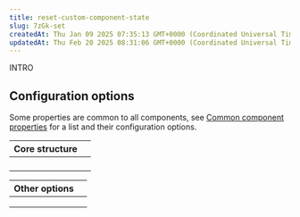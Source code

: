 ```yaml
---
title: reset-custom-component-state
slug: 7zGk-set
createdAt: Thu Jan 09 2025 07:35:13 GMT+0000 (Coordinated Universal Time)
updatedAt: Thu Feb 20 2025 08:31:06 GMT+0000 (Coordinated Universal Time)
---
```


INTRO

## Configuration options

Some properties are common to all components, see [Common component properties](docId\:LLnTD-rxe8FmH7WpC5cZb) for a list and their configuration options.

| **Core structure** |      |
| ------------------ | ---- |
|                    |      |
|                    |      |
|                    |      |
|                    |      |

| **Other options** |   |
| ----------------- | - |
|                   |   |
|                   |   |
|                   |   |
